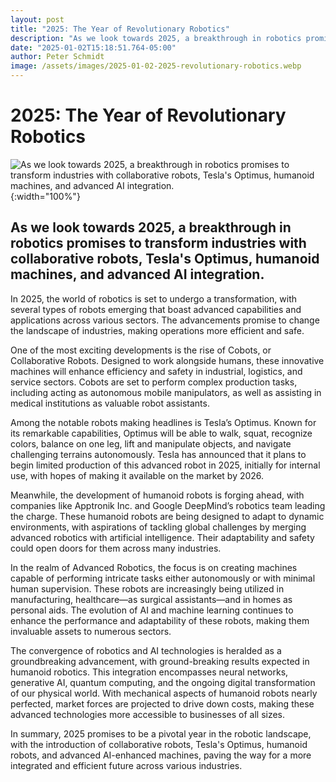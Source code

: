 ```yaml
---
layout: post
title: "2025: The Year of Revolutionary Robotics"
description: "As we look towards 2025, a breakthrough in robotics promises to transform industries with collaborative robots, Tesla's Optimus, humanoid machines, and advanced AI integration."
date: "2025-01-02T15:18:51.764-05:00"
author: Peter Schmidt
image: /assets/images/2025-01-02-2025-revolutionary-robotics.webp
---
```

# 2025: The Year of Revolutionary Robotics
![As we look towards 2025, a breakthrough in robotics promises to transform industries with collaborative robots, Tesla's Optimus, humanoid machines, and advanced AI integration.]( {{page.image}} ){:width="100%"}
## As we look towards 2025, a breakthrough in robotics promises to transform industries with collaborative robots, Tesla's Optimus, humanoid machines, and advanced AI integration.
In 2025, the world of robotics is set to undergo a transformation, with several types of robots emerging that boast advanced capabilities and applications across various sectors. The advancements promise to change the landscape of industries, making operations more efficient and safe.

One of the most exciting developments is the rise of Cobots, or Collaborative Robots. Designed to work alongside humans, these innovative machines will enhance efficiency and safety in industrial, logistics, and service sectors. Cobots are set to perform complex production tasks, including acting as autonomous mobile manipulators, as well as assisting in medical institutions as valuable robot assistants.

Among the notable robots making headlines is Tesla’s Optimus. Known for its remarkable capabilities, Optimus will be able to walk, squat, recognize colors, balance on one leg, lift and manipulate objects, and navigate challenging terrains autonomously. Tesla has announced that it plans to begin limited production of this advanced robot in 2025, initially for internal use, with hopes of making it available on the market by 2026.

Meanwhile, the development of humanoid robots is forging ahead, with companies like Apptronik Inc. and Google DeepMind’s robotics team leading the charge. These humanoid robots are being designed to adapt to dynamic environments, with aspirations of tackling global challenges by merging advanced robotics with artificial intelligence. Their adaptability and safety could open doors for them across many industries.

In the realm of Advanced Robotics, the focus is on creating machines capable of performing intricate tasks either autonomously or with minimal human supervision. These robots are increasingly being utilized in manufacturing, healthcare—as surgical assistants—and in homes as personal aids. The evolution of AI and machine learning continues to enhance the performance and adaptability of these robots, making them invaluable assets to numerous sectors.

The convergence of robotics and AI technologies is heralded as a groundbreaking advancement, with ground-breaking results expected in humanoid robotics. This integration encompasses neural networks, generative AI, quantum computing, and the ongoing digital transformation of our physical world. With mechanical aspects of humanoid robots nearly perfected, market forces are projected to drive down costs, making these advanced technologies more accessible to businesses of all sizes.

In summary, 2025 promises to be a pivotal year in the robotic landscape, with the introduction of collaborative robots, Tesla's Optimus, humanoid robots, and advanced AI-enhanced machines, paving the way for a more integrated and efficient future across various industries.